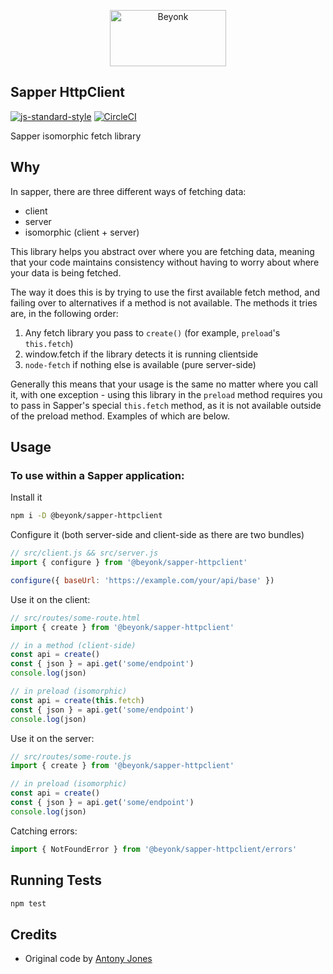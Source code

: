 <p align="center">
  <img width="186" height="90" src="https://user-images.githubusercontent.com/218949/44782765-377e7c80-ab80-11e8-9dd8-fce0e37c235b.png" alt="Beyonk" />
</p>

## Sapper HttpClient

[![js-standard-style](https://img.shields.io/badge/code%20style-standard-brightgreen.svg)](http://standardjs.com) [![CircleCI](https://circleci.com/gh/beyonk-adventures/sapper-httpclient.svg?style=shield)](https://circleci.com/gh/beyonk-adventures/sapper-httpclient)

Sapper isomorphic fetch library

## Why

In sapper, there are three different ways of fetching data:

* client
* server
* isomorphic (client + server)

This library helps you abstract over where you are fetching data, meaning that your code maintains consistency without having to worry about where your data is being fetched.

The way it does this is by trying to use the first available fetch method, and failing over to alternatives if a  method is not available. The methods it tries are, in the following order:

1. Any fetch library you pass to `create()` (for example, `preload`'s `this.fetch`)
1. window.fetch if the library detects it is running clientside
1. `node-fetch` if nothing else is available (pure server-side)

Generally this means that your usage is the same no matter where you call it, with one exception - using this library in the `preload` method requires you to pass in Sapper's special `this.fetch` method, as it is not available outside of the preload method. Examples of which are below.

## Usage

### To use within a Sapper application:

Install it

```bash
npm i -D @beyonk/sapper-httpclient
```

Configure it (both server-side and client-side as there are two bundles)

```js
// src/client.js && src/server.js
import { configure } from '@beyonk/sapper-httpclient'

configure({ baseUrl: 'https://example.com/your/api/base' })
```

Use it on the client:

```js
// src/routes/some-route.html
import { create } from '@beyonk/sapper-httpclient'

// in a method (client-side)
const api = create()
const { json } = api.get('some/endpoint')
console.log(json)

// in preload (isomorphic)
const api = create(this.fetch)
const { json } = api.get('some/endpoint')
console.log(json)
```

Use it on the server:

```js
// src/routes/some-route.js
import { create } from '@beyonk/sapper-httpclient'

// in preload (isomorphic)
const api = create()
const { json } = api.get('some/endpoint')
console.log(json)
```

Catching errors:

```js
import { NotFoundError } from '@beyonk/sapper-httpclient/errors'
```

## Running Tests

```js
npm test
```

## Credits

* Original code by [Antony Jones](https://github.com/antony)